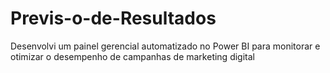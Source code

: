 # Previs-o-de-Resultados
Desenvolvi um painel gerencial automatizado no Power BI para monitorar e otimizar o desempenho de campanhas de marketing digital
